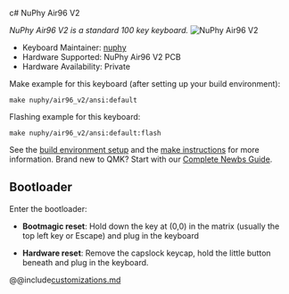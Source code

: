 c# NuPhy Air96 V2

*NuPhy Air96 V2 is a standard 100 key keyboard.*
![NuPhy Air96 V2](https://bit.ly/41B1Hsk)

* Keyboard Maintainer: [nuphy](https://github.com/nuphy-src)
* Hardware Supported: NuPhy Air96 V2 PCB
* Hardware Availability: Private

Make example for this keyboard (after setting up your build environment):

    make nuphy/air96_v2/ansi:default

Flashing example for this keyboard:

    make nuphy/air96_v2/ansi:default:flash

See the [build environment setup](https://docs.qmk.fm/#/getting_started_build_tools) and the [make instructions](https://docs.qmk.fm/#/getting_started_make_guide) for more information. Brand new to QMK? Start with our [Complete Newbs Guide](https://docs.qmk.fm/#/newbs).

## Bootloader

Enter the bootloader:

* **Bootmagic reset**: Hold down the key at (0,0) in the matrix (usually the top left key or Escape) and plug in the keyboard

* **Hardware reset**: Remove the capslock keycap, hold the little button beneath and plug in the keyboard.

@@include[customizations.md](customizations.md)

